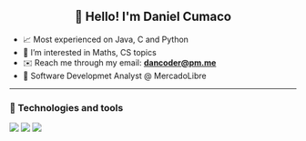 <h2 align="center">👋 Hello! I'm Daniel Cumaco</h2>

- 📈  Most experienced on Java, C and Python
- 👀  I’m interested in Maths, CS topics
- ✉️  Reach me through my email: **dancoder@pm.me**
- 🏢  Software Developmet Analyst @ MercadoLibre
-------

### 🔧 Technologies and tools
<div>
  <img src="https://img.shields.io/badge/java%20-%23ED8B00.svg?&style=for-the-badge&logo=java&logoColor=white"/>
  <img src="https://img.shields.io/badge/git%20-%23F05033.svg?&style=for-the-badge&logo=git&logoColor=white"/>
  <img src="https://img.shields.io/badge/heroku%20-%23430098.svg?&style=for-the-badge&logo=heroku&logoColor=white"/>
</div>
